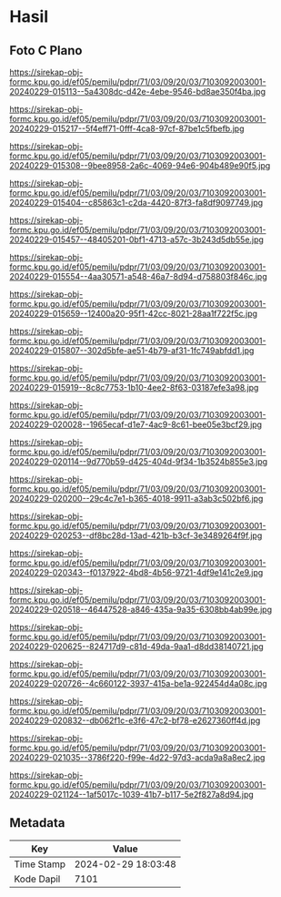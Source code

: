 # Hasil

## Foto C Plano

https://sirekap-obj-formc.kpu.go.id/ef05/pemilu/pdpr/71/03/09/20/03/7103092003001-20240229-015113--5a4308dc-d42e-4ebe-9546-bd8ae350f4ba.jpg

https://sirekap-obj-formc.kpu.go.id/ef05/pemilu/pdpr/71/03/09/20/03/7103092003001-20240229-015217--5f4eff71-0fff-4ca8-97cf-87be1c5fbefb.jpg

https://sirekap-obj-formc.kpu.go.id/ef05/pemilu/pdpr/71/03/09/20/03/7103092003001-20240229-015308--9bee8958-2a6c-4069-94e6-904b489e90f5.jpg

https://sirekap-obj-formc.kpu.go.id/ef05/pemilu/pdpr/71/03/09/20/03/7103092003001-20240229-015404--c85863c1-c2da-4420-87f3-fa8df9097749.jpg

https://sirekap-obj-formc.kpu.go.id/ef05/pemilu/pdpr/71/03/09/20/03/7103092003001-20240229-015457--48405201-0bf1-4713-a57c-3b243d5db55e.jpg

https://sirekap-obj-formc.kpu.go.id/ef05/pemilu/pdpr/71/03/09/20/03/7103092003001-20240229-015554--4aa30571-a548-46a7-8d94-d758803f846c.jpg

https://sirekap-obj-formc.kpu.go.id/ef05/pemilu/pdpr/71/03/09/20/03/7103092003001-20240229-015659--12400a20-95f1-42cc-8021-28aa1f722f5c.jpg

https://sirekap-obj-formc.kpu.go.id/ef05/pemilu/pdpr/71/03/09/20/03/7103092003001-20240229-015807--302d5bfe-ae51-4b79-af31-1fc749abfdd1.jpg

https://sirekap-obj-formc.kpu.go.id/ef05/pemilu/pdpr/71/03/09/20/03/7103092003001-20240229-015919--8c8c7753-1b10-4ee2-8f63-03187efe3a98.jpg

https://sirekap-obj-formc.kpu.go.id/ef05/pemilu/pdpr/71/03/09/20/03/7103092003001-20240229-020028--1965ecaf-d1e7-4ac9-8c61-bee05e3bcf29.jpg

https://sirekap-obj-formc.kpu.go.id/ef05/pemilu/pdpr/71/03/09/20/03/7103092003001-20240229-020114--9d770b59-d425-404d-9f34-1b3524b855e3.jpg

https://sirekap-obj-formc.kpu.go.id/ef05/pemilu/pdpr/71/03/09/20/03/7103092003001-20240229-020200--29c4c7e1-b365-4018-9911-a3ab3c502bf6.jpg

https://sirekap-obj-formc.kpu.go.id/ef05/pemilu/pdpr/71/03/09/20/03/7103092003001-20240229-020253--df8bc28d-13ad-421b-b3cf-3e3489264f9f.jpg

https://sirekap-obj-formc.kpu.go.id/ef05/pemilu/pdpr/71/03/09/20/03/7103092003001-20240229-020343--f0137922-4bd8-4b56-9721-4df9e141c2e9.jpg

https://sirekap-obj-formc.kpu.go.id/ef05/pemilu/pdpr/71/03/09/20/03/7103092003001-20240229-020518--46447528-a846-435a-9a35-6308bb4ab99e.jpg

https://sirekap-obj-formc.kpu.go.id/ef05/pemilu/pdpr/71/03/09/20/03/7103092003001-20240229-020625--824717d9-c81d-49da-9aa1-d8dd38140721.jpg

https://sirekap-obj-formc.kpu.go.id/ef05/pemilu/pdpr/71/03/09/20/03/7103092003001-20240229-020726--4c660122-3937-415a-be1a-922454d4a08c.jpg

https://sirekap-obj-formc.kpu.go.id/ef05/pemilu/pdpr/71/03/09/20/03/7103092003001-20240229-020832--db062f1c-e3f6-47c2-bf78-e2627360ff4d.jpg

https://sirekap-obj-formc.kpu.go.id/ef05/pemilu/pdpr/71/03/09/20/03/7103092003001-20240229-021035--3786f220-f99e-4d22-97d3-acda9a8a8ec2.jpg

https://sirekap-obj-formc.kpu.go.id/ef05/pemilu/pdpr/71/03/09/20/03/7103092003001-20240229-021124--1af5017c-1039-41b7-b117-5e2f827a8d94.jpg


## Metadata

| Key        | Value               |
| ---------- | ------------------- |
| Time Stamp | 2024-02-29 18:03:48 |
| Kode Dapil | 7101                |



